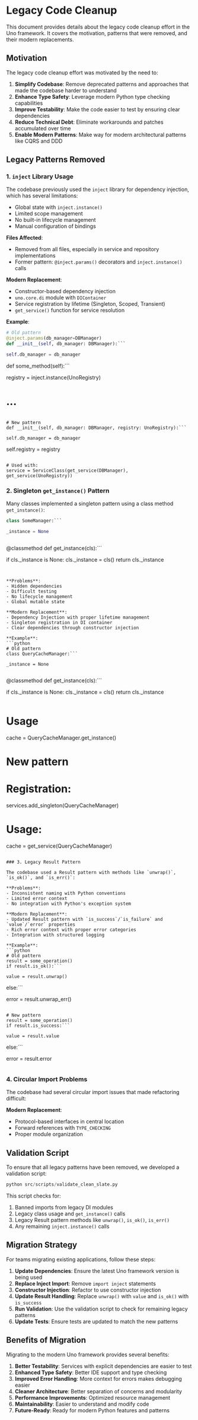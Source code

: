 # Legacy Code Cleanup

This document provides details about the legacy code cleanup effort in the Uno framework. It covers the motivation, patterns that were removed, and their modern replacements.

## Motivation

The legacy code cleanup effort was motivated by the need to:

1. **Simplify Codebase**: Remove deprecated patterns and approaches that made the codebase harder to understand
2. **Enhance Type Safety**: Leverage modern Python type checking capabilities
3. **Improve Testability**: Make the code easier to test by ensuring clear dependencies
4. **Reduce Technical Debt**: Eliminate workarounds and patches accumulated over time
5. **Enable Modern Patterns**: Make way for modern architectural patterns like CQRS and DDD

## Legacy Patterns Removed

### 1. `inject` Library Usage

The codebase previously used the `inject` library for dependency injection, which has several limitations:

- Global state with `inject.instance()`
- Limited scope management
- No built-in lifecycle management
- Manual configuration of bindings

**Files Affected**:
- Removed from all files, especially in service and repository implementations
- Former pattern: `@inject.params()` decorators and `inject.instance()` calls

**Modern Replacement**:
- Constructor-based dependency injection
- `uno.core.di` module with `DIContainer`
- Service registration by lifetime (Singleton, Scoped, Transient)
- `get_service()` function for service resolution

**Example**:
```python
# Old pattern
@inject.params(db_manager=DBManager)
def __init__(self, db_manager: DBManager):```

self.db_manager = db_manager
```

def some_method(self):```

registry = inject.instance(UnoRegistry)
# ...
```

# New pattern
def __init__(self, db_manager: DBManager, registry: UnoRegistry):```

self.db_manager = db_manager
``````

self.registry = registry
```

# Used with:
service = ServiceClass(get_service(DBManager), get_service(UnoRegistry))
```

### 2. Singleton `get_instance()` Pattern

Many classes implemented a singleton pattern using a class method `get_instance()`:

```python
class SomeManager:```

_instance = None
``````

```
```

@classmethod
def get_instance(cls):```

if cls._instance is None:
    cls._instance = cls()
return cls._instance
```
```
```

**Problems**:
- Hidden dependencies
- Difficult testing
- No lifecycle management
- Global mutable state

**Modern Replacement**:
- Dependency Injection with proper lifetime management
- Singleton registration in DI container
- Clear dependencies through constructor injection

**Example**:
```python
# Old pattern
class QueryCacheManager:```

_instance = None
``````

```
```

@classmethod
def get_instance(cls):```

if cls._instance is None:
    cls._instance = cls()
return cls._instance
```
```

# Usage
cache = QueryCacheManager.get_instance()

# New pattern
# Registration:
services.add_singleton(QueryCacheManager)

# Usage:
cache = get_service(QueryCacheManager)
```

### 3. Legacy Result Pattern

The codebase used a Result pattern with methods like `unwrap()`, `is_ok()`, and `is_err()`:

**Problems**:
- Inconsistent naming with Python conventions
- Limited error context
- No integration with Python's exception system

**Modern Replacement**:
- Updated Result pattern with `is_success`/`is_failure` and `value`/`error` properties
- Rich error context with proper error categories
- Integration with structured logging

**Example**:
```python
# Old pattern
result = some_operation()
if result.is_ok():```

value = result.unwrap()
```
else:```

error = result.unwrap_err()
```

# New pattern
result = some_operation()
if result.is_success:```

value = result.value
```
else:```

error = result.error
```
```

### 4. Circular Import Problems

The codebase had several circular import issues that made refactoring difficult:

**Modern Replacement**:
- Protocol-based interfaces in central location
- Forward references with `TYPE_CHECKING`
- Proper module organization

## Validation Script

To ensure that all legacy patterns have been removed, we developed a validation script:

```python
python src/scripts/validate_clean_slate.py
```

This script checks for:
1. Banned imports from legacy DI modules
2. Legacy class usage and `get_instance()` calls
3. Legacy Result pattern methods like `unwrap()`, `is_ok()`, `is_err()`
4. Any remaining `inject.instance()` calls

## Migration Strategy

For teams migrating existing applications, follow these steps:

1. **Update Dependencies**: Ensure the latest Uno framework version is being used
2. **Replace Inject Import**: Remove `import inject` statements
3. **Constructor Injection**: Refactor to use constructor injection
4. **Update Result Handling**: Replace `unwrap()` with `value` and `is_ok()` with `is_success`
5. **Run Validation**: Use the validation script to check for remaining legacy patterns
6. **Update Tests**: Ensure tests are updated to match the new patterns

## Benefits of Migration

Migrating to the modern Uno framework provides several benefits:

1. **Better Testability**: Services with explicit dependencies are easier to test
2. **Enhanced Type Safety**: Better IDE support and type checking
3. **Improved Error Handling**: More context for errors makes debugging easier
4. **Cleaner Architecture**: Better separation of concerns and modularity
5. **Performance Improvements**: Optimized resource management
6. **Maintainability**: Easier to understand and modify code
7. **Future-Ready**: Ready for modern Python features and patterns